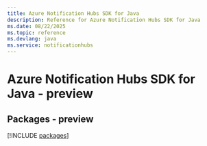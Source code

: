 ```yaml
---
title: Azure Notification Hubs SDK for Java
description: Reference for Azure Notification Hubs SDK for Java
ms.date: 08/22/2025
ms.topic: reference
ms.devlang: java
ms.service: notificationhubs
---
```

# Azure Notification Hubs SDK for Java - preview
## Packages - preview
[!INCLUDE [packages](notification-hubs-index.md)]